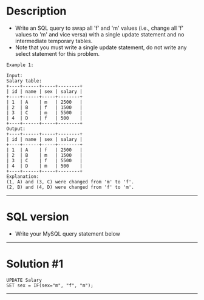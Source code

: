 # Description
- Write an SQL query to swap all 'f' and 'm' values (i.e., change all 'f' values to 'm' and vice versa) with a single update statement and no intermediate temporary tables.
- Note that you must write a single update statement, do not write any select statement for this problem.

```
Example 1:

Input: 
Salary table:
+----+------+-----+--------+
| id | name | sex | salary |
+----+------+-----+--------+
| 1  | A    | m   | 2500   |
| 2  | B    | f   | 1500   |
| 3  | C    | m   | 5500   |
| 4  | D    | f   | 500    |
+----+------+-----+--------+
Output: 
+----+------+-----+--------+
| id | name | sex | salary |
+----+------+-----+--------+
| 1  | A    | f   | 2500   |
| 2  | B    | m   | 1500   |
| 3  | C    | f   | 5500   |
| 4  | D    | m   | 500    |
+----+------+-----+--------+
Explanation: 
(1, A) and (3, C) were changed from 'm' to 'f'.
(2, B) and (4, D) were changed from 'f' to 'm'.
```
***

# SQL version
- Write your MySQL query statement below
***

# Solution #1
```
UPDATE Salary
SET sex = IF(sex="m", "f", "m");
```
***

